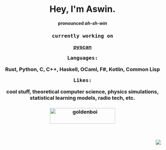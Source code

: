 <h1 align="center">Hey, I'm Aswin.</h1>

<h4 align="center">
<b>pronounced <i>ah-sh-win</i></b>


<h3 align="center">
  
<pre>currently working on</pre>

[pyscan](https://github.com/aswinnnn/pyscan)

<pre>Languages:</pre>

Rust, Python, C, C++, Haskell, OCaml, F#, Kotlin, Common Lisp

<pre>Likes:</pre>

cool stuff, theoretical computer science, physics simulations, statistical learning models, radio tech, etc.

</h3>

<h3 align="center"><a href="https://ko-fi.com/goldenboi"> <img align="center" src="https://cdn.ko-fi.com/cdn/kofi3.png?v=3" height="50" width="210" alt="goldenboi" /></a></h3>

<br>

<h4 align="right">
  
![](https://visitcount.itsvg.in/api?id=aswinnnn&icon=0&color=0)
  
</h4>
